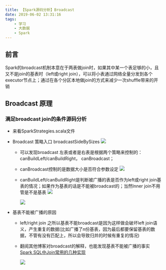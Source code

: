 ```yaml
---
title: 【Spark源码分析】Broadcast
date: 2019-06-02 13:31:16
tags:
    - 学习
    - 大数据
    - Spark
---
```


## 前言

Spark的broadcast机制本意在于两表做join时，如果其中某一个表足够的小，且又不是join的基表时（left或right join），可以将小表通过网络全量分发到各个executor节点上；通过在各个分区本地做join的方式来减少一次shuffle带来的开销

## Broadcast 原理

### 满足broadcast join的条件源码分析

- 来看SparkStrategies.scala文件
- Broadcast 策略入口 broadcastSideBySizes
  ![](http://imgs.wanhb.cn/spark-broadcast1.png)

  - 可以发现broadcast 左表或者是右表是根据两个策略来控制的：canBuildLeft/canBuildRight， canBroadcast；

  - canBroadcast控制的是数据大小是否符合参数设定
    ![](http://imgs.wanhb.cn/spark-broadcast2.png)

  - canBuildLeft/canBuildRight是判断被广播的表是否作为left或right join基表的情况；如果作为基表的话是不能被broadcast的；当然Inner join不用管是不是基表
    ![](http://imgs.wanhb.cn/spark-broadcast3.png)

    ![](http://imgs.wanhb.cn/spark-broadcast4.png)

- 基表不能被广播的原因
	- 	left/right join 之所以基表不能broadcast是因为这样做会破坏left join语义，产生重复的数据(比如广播了n份基表，因为最后都要保留基表的数据，不管有没有匹配上，所以会导致归并的时候有重复的情况)

	- 翻阅其他博客对broadcast的解释，也能发现基表不能被广播的事实 [Spark SQL中Join常用的几种实现](https://www.iteblog.com/archives/2086.html) 
	
	  ![](http://imgs.wanhb.cn/spark-broadcast5.png)